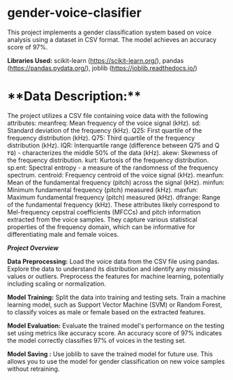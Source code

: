 # gender-voice-clasifier
This project implements a gender classification system based on voice analysis using a dataset in CSV format. The model achieves an accuracy score of 97%.

**Libraries Used:**
scikit-learn (https://scikit-learn.org/),
pandas (https://pandas.pydata.org/),
joblib (https://joblib.readthedocs.io/)

<h1>**Data Description:**</h1>
The project utilizes a CSV file containing voice data with the following attributes:
meanfreq: Mean frequency of the voice signal (kHz).
sd: Standard deviation of the frequency (kHz).
Q25: First quartile of the frequency distribution (kHz).
Q75: Third quartile of the frequency distribution (kHz).
IQR: Interquartile range (difference between Q75 and Q ۲۵) - characterizes the middle 50% of the data (kHz).
akew: Skewness of the frequency distribution.
kurt: Kurtosis of the frequency distribution.
sp.ent: Spectral entropy - a measure of the randomness of the frequency spectrum.
centroid: Frequency centroid of the voice signal (kHz).
meanfun: Mean of the fundamental frequency (pitch) across the signal (kHz).
minfun: Minimum fundamental frequency (pitch) measured (kHz).
maxfun: Maximum fundamental frequency (pitch) measured (kHz).
dfrange: Range of the fundamental frequency (kHz).
These attributes likely correspond to Mel-frequency cepstral coefficients (MFCCs) and pitch information extracted from the voice samples. They capture various statistical properties of the frequency domain, which can be informative for differentiating male and female voices.

_**Project Overview**_

**Data Preprocessing:**
Load the voice data from the CSV file using pandas.
Explore the data to understand its distribution and identify any missing values or outliers.
Preprocess the features for machine learning, potentially including scaling or normalization.

**Model Training:**
Split the data into training and testing sets.
Train a machine learning model, such as Support Vector Machine (SVM) or Random Forest, to classify voices as male or female based on the extracted features.

**Model Evaluation:**
Evaluate the trained model's performance on the testing set using metrics like accuracy score.
An accuracy score of 97% indicates the model correctly classifies 97% of voices in the testing set.

**Model Saving :**
Use joblib to save the trained model for future use.
This allows you to use the model for gender classification on new voice samples without retraining.
